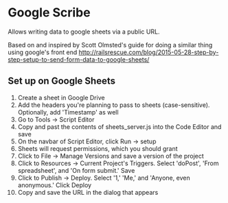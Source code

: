 Google Scribe
=========

Allows writing data to google sheets via a public URL. 

Based on and inspired by Scott Olmsted's guide for doing a similar thing using google's front end
http://railsrescue.com/blog/2015-05-28-step-by-step-setup-to-send-form-data-to-google-sheets/

Set up on Google Sheets
----

1. Create a sheet in Google Drive
2. Add the headers you're planning to pass to sheets (case-sensitive). Optionally, add 'Timestamp' as well
3. Go to Tools -> Script Editor
4. Copy and past the contents of sheets_server.js into the Code Editor and save
5. On the navbar of Script Editor, click Run -> setup
6. Sheets will request permissions, which you should grant
7. Click to File -> Manage Versions and save a version of the project
8. Click to Resources -> Current Project's Triggers. Select 'doPost', 'From spreadsheet', and 'On form submit.' Save
9. Click to Publish -> Deploy. Select '1,' 'Me,' and 'Anyone, even anonymous.' Click Deploy
10. Copy and save the URL in the dialog that appears